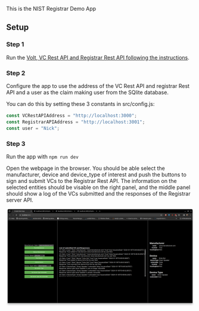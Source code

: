 This is the NIST Registrar Demo App 

## Setup

### Step 1
Run the [Volt, VC Rest API and Registrar Rest API following the instructions](../nist_registrar_server/README.md).

### Step 2
Configure the app to use the address of the VC Rest API and registrar Rest API and a user as the claim making user from the SQlite database. 

You can do this by setting these 3 constants in src/config.js:
```js
const VCRestAPIAddress = "http://localhost:3000";
const RegistrarAPIAddress = "http://localhost:3001";
const user = "Nick";
```

### Step 3
Run the app with `npm run dev`

Open the webpage in the browser. You should be able select the manufacturer, device and device_type of interest and push the buttons to sign and submit VCs to the Registrar Rest API. The information on the selected entities should be visable on the right panel, and the middle panel should show a log of the VCs submitted and the responses of the Registrar server API.

![Alt text](app-screenshot.png)